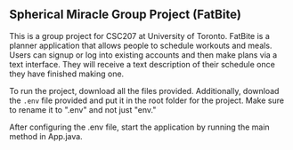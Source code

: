 ## Spherical Miracle Group Project (FatBite)

This is a group project for CSC207 at University of Toronto. FatBite is a planner application that allows people to schedule workouts and meals. Users can signup or log into existing accounts and then make plans via a text interface. They will receive a text description of their schedule once they have finished making one.

To run the project, download all the files provided. Additionally, download the `.env` file provided and put it in the root folder for the project. Make sure to rename it to ".env" and not just "env."

After configuring the .env file, start the application by running the main method in App.java.
